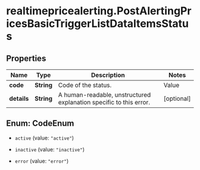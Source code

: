 # realtimepricealerting.PostAlertingPricesBasicTriggerListDataItemsStatus

## Properties

Name | Type | Description | Notes
------------ | ------------- | ------------- | -------------
**code** | **String** | Code of the status. | Value | Description | | --- | --- | | active | The trigger is active and trigger conditions are evaluated. | | inactive | The trigger is inactive and conditions do not generate alerts | | error | The trigger is in an error state, error details are noted in \&quot;details\&quot; |   | [optional] 
**details** | **String** | A human-readable, unstructured explanation specific to this error. | [optional] 



## Enum: CodeEnum


* `active` (value: `"active"`)

* `inactive` (value: `"inactive"`)

* `error` (value: `"error"`)




